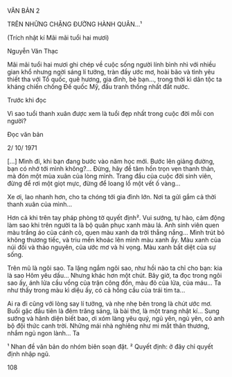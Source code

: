 VĂN BẢN 2

TRÊN NHỮNG CHẶNG ĐƯỜNG HÀNH QUÂN...¹

(Trích nhật kí Mãi mãi tuổi hai mươi)

Nguyễn Văn Thạc

Mãi mãi tuổi hai mươi ghi chép về cuộc sống người lính bình nhì với nhiều gian khổ nhưng ngời sáng lí tưởng, tràn đầy ước mơ, hoài bão và tình yêu thiết tha với Tổ quốc, quê hương, gia đình, bè bạn..., trong thời kì dân tộc ta kháng chiến chống Đế quốc Mỹ, đấu tranh thống nhất đất nước.

Trước khi đọc

Vì sao tuổi thanh xuân được xem là tuổi đẹp nhất trong cuộc đời mỗi con người?

Đọc văn bản

2/ 10/ 1971

[...] Mình đi, khi bạn đang bước vào năm học mới. Bước lên giảng đường, bạn có nhớ tới mình không?... Đừng, hãy để tâm hồn trọn vẹn thanh thản, mà đón một mùa xuân của lòng mình. Trang đầu của cuộc đời sinh viên, đừng để rơi một giọt mực, đừng để loang lổ một vết ố vàng...

Xe ơi, lao nhanh hơn, cho ta chóng tới gia đình lớn. Nơi ta gửi gắm cả thời thanh xuân của mình...

Hơn cả khi trên tay pháp phòng tờ quyết định². Vui sướng, tự hào, cảm động làm sao khi trên người ta là bộ quân phục xanh màu lá. Anh sinh viên quen màu trắng áo của cánh cò, quen màu xanh da trời thẳng nắng... Mình trút bỏ không thương tiếc, và triu mến khoác lên mình màu xanh ấy. Màu xanh của núi đồi và thảo nguyên, của ước mơ và hi vọng. Màu xanh bất diệt của sự sống.

Trên mũ là ngôi sao. Ta lặng ngắm ngôi sao, như hồi nào ta chỉ cho bạn: kia là sao Hôm yêu dấu... Nhưng khác hơn một chút. Bây giờ, ta đọc trong ngôi sao ấy, ánh lửa cầu vồng của trận công đồn, màu đỏ của lửa, của máu... Ta như thấy trong màu kì diệu ấy, có cả hồng cầu của trái tim ta...

Ai ra đi cũng với lòng say lí tưởng, và nhẹ nhẹ bên trong là chút ước mơ. Buổi gặc đầu tiên là đêm trăng sáng, là bài thơ, là một trang nhật kí... Sung sướng và hãnh diện biết bao, ơi xóm làng yêu quý, ngủ yên, ngủ yên, có anh bộ đội thức canh trời. Những mái nhà nghiêng như mi mắt thân thương, nhắm ngủ ngon lành... Ta

¹ Nhan đề văn bản do nhóm biên soạn đặt.
² Quyết định: ở đây chỉ quyết định nhập ngũ.

108